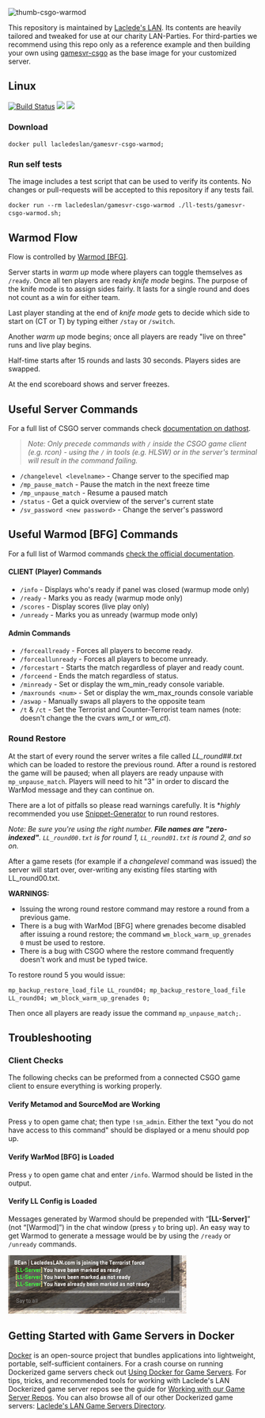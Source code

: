 ![thumb-csgo-warmod](https://raw.githubusercontent.com/LacledesLAN/gamesvr-csgo-warmod/master/.misc/thumb-csgo-warmod.png "thumb-csgo-warmod")

This repository is maintained by [Laclede's LAN](https://lacledeslan.com). Its contents are heavily tailored and tweaked for use at our charity LAN-Parties. For third-parties we recommend using this repo only as a reference example and then building your own using [gamesvr-csgo](https://github.com/LacledesLAN/gamesvr-csgo) as the base image for your customized server.

## Linux

[![Build Status](https://dev.azure.com/LacledesLAN/Game%20Servers/_apis/build/status/gamesvr-csgo-warmod?branchName=master)](https://dev.azure.com/LacledesLAN/Game%20Servers/_build/latest?definitionId=6?branchName=master)
[![](https://images.microbadger.com/badges/version/lacledeslan/gamesvr-csgo-warmod.svg)](https://microbadger.com/images/lacledeslan/gamesvr-csgo-warmod "Get your own version badge on microbadger.com")
[![](https://images.microbadger.com/badges/image/lacledeslan/gamesvr-csgo-warmod.svg)](https://microbadger.com/images/lacledeslan/gamesvr-csgo-warmod "Get your own image badge on microbadger.com")

### Download

```
docker pull lacledeslan/gamesvr-csgo-warmod;
```

### Run self tests

The image includes a test script that can be used to verify its contents. No changes or pull-requests will be accepted to this repository if any tests fail.

```
docker run --rm lacledeslan/gamesvr-csgo-warmod ./ll-tests/gamesvr-csgo-warmod.sh;
```

## Warmod Flow
Flow is controlled by [Warmod [BFG]](https://forums.alliedmods.net/showthread.php?t=225474).

Server starts in *warm up* mode where players can toggle themselves as `/ready`. Once all ten players are ready *knife mode* begins. The purpose of the knife mode is to assign sides fairly. It lasts for a single round and does not count as a win for either team.

Last player standing at the end of *knife mode* gets to decide which side to start on (CT or T) by typing either `/stay` or `/switch`.

Another *warm up* mode begins; once all players are ready "live on three" runs and live play begins.

Half-time starts after 15 rounds and lasts 30 seconds. Players sides are swapped.

At the end scoreboard shows and server freezes.

## Useful Server Commands

For a full list of CSGO server commands check [documentation on dathost](http://tools.dathost.net/csgo-commands).

> *Note: Only precede commands with `/` inside the CSGO game client (e.g. rcon) - using the `/` in tools (e.g. HLSW) or in the server's terminal will result in the command failing.*

* `/changelevel <levelname>` - Change server to the specified map
* `/mp_pause_match` - Pause the match in the next freeze time
* `/mp_unpause_match` - Resume a paused match
* `/status` - Get a quick overview of the server's current state
* `/sv_password <new password>` - Change the server's password

## Useful Warmod [BFG] Commands
For a full list of Warmod commands [check the official documentation](https://forums.alliedmods.net/showthread.php?t=225474).

#### CLIENT (Player) Commands
* `/info` - Displays who's ready if panel was closed (warmup mode only)
* `/ready` - Marks you as ready (warmup mode only)
* `/scores` - Display scores (live play only)
* `/unready` - Marks you as unready (warmup mode only)

#### Admin Commands
* `/forceallready` - Forces all players to become ready.
* `/forceallunready` - Forces all players to become unready.
* `/forcestart` - Starts the match regardless of player and ready count.
* `/forceend` - Ends the match regardless of status.
* `/minready` - Set or display the wm_min_ready console variable.
* `/maxrounds <num>` - Set or display the wm_max_rounds console variable
* `/aswap` - Manually swaps all players to the opposite team
* `/t` & `/ct` - Set the Terrorist and Counter-Terrorist team names (note: doesn't change the the cvars *wm_t* or *wm_ct*).

### Round Restore

At the start of every round the server writes a file called *LL_round##.txt* which can be loaded to restore the previous round. After a round is restored the game will be paused; when all players are ready unpause with `mp_unpause_match`. Players will need to hit "3" in order to discard the WarMod message and they can continue on.

There are a lot of pitfalls so please read warnings carefully. It is **highly* recommended you use [Snippet-Generator](https://github.com/LacledesLAN/Snippet-Generator) to run round restores.

*Note: Be sure you're using the right number. **File names are "zero-indexed"**. `LL_round00.txt` is for round 1, `LL_round01.txt` is round 2, and so on.*

After a game resets (for example if a *changelevel* command was issued) the server will start over, over-writing any existing files starting with LL_round00.txt.

**WARNINGS:**

* Issuing the wrong round restore command may restore a round from a previous game.
* There is a bug with WarMod [BFG] where grenades become disabled after issuing a round restore; the command `wm_block_warm_up_grenades 0` must be used to restore.
* There is a bug with CSGO where the restore command frequently doesn't work and must be typed twice.

To restore round 5 you would issue:

```(shell)
mp_backup_restore_load_file LL_round04; mp_backup_restore_load_file LL_round04; wm_block_warm_up_grenades 0;
```

Then once all players are ready issue the command `mp_unpause_match;`.

## Troubleshooting

### Client Checks

The following checks can be preformed from a connected CSGO game client to ensure everything is working properly.

#### Verify Metamod and SourceMod are Working

Press `y` to open game chat; then type `!sm_admin`. Either the text "you do not have access to this command" should be displayed or a menu should pop up.

#### Verify WarMod [BFG] is Loaded

Press `y` to open game chat and enter `/info`. Warmod should be listed in the output.

#### Verify LL Config is Loaded

Messages generated by Warmod should be prepended with “**[LL-Server]**” (not “[Warmod]”) in the chat window (press `y` to bring up). An easy way to get Warmod to generate a message would be by using the `/ready` or `/unready` commands.

![alt text](./.docs/.images/ClientCheck-LLConfigLoaded.png)

## Getting Started with Game Servers in Docker

[Docker](https://docs.docker.com/) is an open-source project that bundles applications into lightweight, portable, self-sufficient containers. For a crash course on running Dockerized game servers check out [Using Docker for Game Servers](https://github.com/LacledesLAN/README.1ST/blob/master/GameServers/DockerAndGameServers.md). For tips, tricks, and recommended tools for working with Laclede's LAN Dockerized game server repos see the guide for [Working with our Game Server Repos](https://github.com/LacledesLAN/README.1ST/blob/master/GameServers/WorkingWithOurRepos.md). You can also browse all of our other Dockerized game servers: [Laclede's LAN Game Servers Directory](https://github.com/LacledesLAN/README.1ST/tree/master/GameServers).
